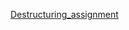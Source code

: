 [Destructuring_assignment](https://developer.mozilla.org/en-US/docs/Web/JavaScript/Reference/Operators/Destructuring_assignment)